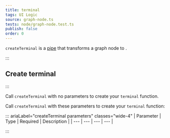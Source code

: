 ```yaml
---
title: terminal
tags: UI Logic
source: graph-node.ts
tests: node/graph-node.test.ts
publish: false
order: 0
---
```


`createTerminal` is a [pipe](/docs/logic/pipes-overview) that transforms a graph node to <!--TODO-->.


:::
## Create terminal
:::

Call `createTerminal` with no parameters to create your `terminal` function.

Call `createTerminal` with these parameters to create your `terminal` function:

::: ariaLabel="createTerminal parameters" classes="wide-4"
| Parameter | Type | Required | Description |
| --- | --- | --- | --- |

:::

